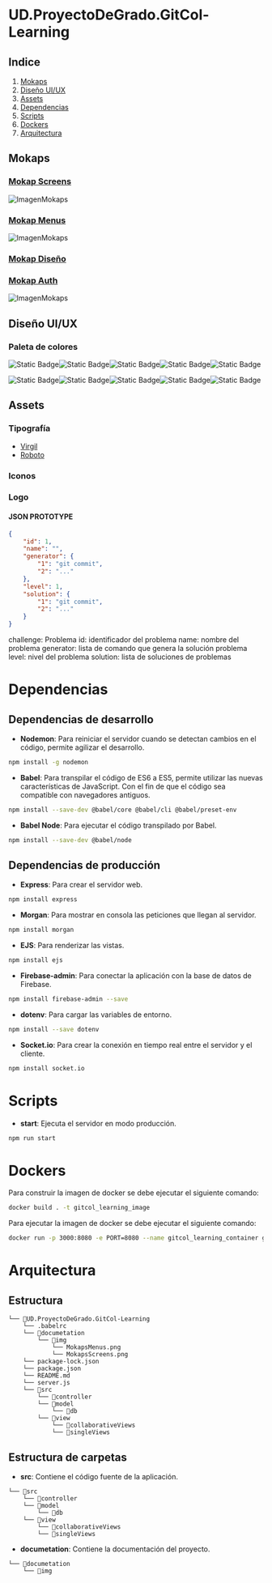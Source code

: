 # UD.ProyectoDeGrado.GitCol-Learning

## Indice

1. [Mokaps](#mokaps)
2. [Diseño UI/UX](#diseño-uiux)
3. [Assets](#assets)
4. [Dependencias](#dependencias)
5. [Scripts](#scripts)
6. [Dockers](#dockers)
7. [Arquitectura](#arquitectura)

## Mokaps

### [Mokap Screens](https://excalidraw.com/#room=aa8cb898b51ca15e7332,cJnn7SoDPItVCLnpyTbKOA)

![ImagenMokaps](./documetation/img/MokapsScreens.png)

### [Mokap Menus](https://excalidraw.com/#room=799f024d570de905f1eb,IKaxeORRUyZTSAEUkV_AiQ)

![ImagenMokaps](./documetation/img/MokapsMenus.png)

### [Mokap Diseño](https://excalidraw.com/#room=f02156652a490656904a,aEEX4YXh5ZaQrA5-SQWIhg)

### [Mokap Auth](https://excalidraw.com/#room=f5e9b3946bfb6efa7de6,sX_7Bvm6NW4Vg4j89S0uJA)
![ImagenMokaps](./documetation/img/MokapAuth.png)
## Diseño UI/UX

### Paleta de colores

![Static Badge](https://img.shields.io/badge/%23D45050%20-%23D45050?style=for-the-badge)![Static Badge](https://img.shields.io/badge/%23FA8E5F%20-%23FA8E5F?style=for-the-badge)![Static Badge](https://img.shields.io/badge/%23FACA89%20-%23FACA89?style=for-the-badge)![Static Badge](https://img.shields.io/badge/%2383BD86%20-%2383BD86?style=for-the-badge)![Static Badge](https://img.shields.io/badge/%2354C6B8%20-%2354C6B8?style=for-the-badge)

![Static Badge](https://img.shields.io/badge/%236A95D6%20-%236A95D6%20?style=for-the-badge)![Static Badge](https://img.shields.io/badge/%23C398C8%20-%23C398C8?style=for-the-badge)![Static Badge](https://img.shields.io/badge/%23E891BD%20-%23E891BD?style=for-the-badge)![Static Badge](https://img.shields.io/badge/%23C4BDB7-%23C4BDB7?style=for-the-badge)![Static Badge](https://img.shields.io/badge/%23FFFDF9%20-%23FFFDF9?style=for-the-badge)

## Assets

### Tipografía

- [Virgil](https://virgil.excalidraw.com/)
- [Roboto](https://fonts.google.com/specimen/Roboto?query=Rob)

### Iconos

### Logo

#### JSON PROTOTYPE

```JSON
{
	"id": 1,
	"name": "",
	"generator": {
		"1": "git commit",
		"2": "..."
	},
	"level": 1,
	"solution": {
		"1": "git commit",
		"2": "..."
	}
}
```

challenge: Problema
id: identificador del problema
name: nombre del problema
generator: lista de comando que genera la solución problema
level: nivel del problema
solution: lista de soluciones de problemas

# Dependencias

## Dependencias de desarrollo

- **Nodemon**: Para reiniciar el servidor cuando se detectan cambios en el código, permite agilizar el desarrollo.

```bash
npm install -g nodemon
```

- **Babel**: Para transpilar el código de ES6 a ES5, permite utilizar las nuevas características de JavaScript. Con el fin de que el código sea compatible con navegadores antiguos.

```bash
npm install --save-dev @babel/core @babel/cli @babel/preset-env
```

- **Babel Node**: Para ejecutar el código transpilado por Babel.

```bash
npm install --save-dev @babel/node
```

## Dependencias de producción

- **Express**: Para crear el servidor web.

```bash
npm install express
```

- **Morgan**: Para mostrar en consola las peticiones que llegan al servidor.

```bash
npm install morgan
```
- **EJS**: Para renderizar las vistas.

```bash
npm install ejs
```
- **Firebase-admin**: Para conectar la aplicación con la base de datos de Firebase.

```bash
npm install firebase-admin --save
```

- **dotenv**: Para cargar las variables de entorno.

```bash
npm install --save dotenv
```

- **Socket.io**: Para crear la conexión en tiempo real entre el servidor y el cliente.

```bash
npm install socket.io
```

# Scripts

- **start**: Ejecuta el servidor en modo producción.

```bash
npm run start
```
# Dockers
Para construir la imagen de docker se debe ejecutar el siguiente comando:
```bash
docker build . -t gitcol_learning_image
```
Para ejecutar la imagen de docker se debe ejecutar el siguiente comando:
```bash
docker run -p 3000:8080 -e PORT=8080 --name gitcol_learning_container gitcol_learning_image
```

# Arquitectura

## Estructura

```
└── 📁UD.ProyectoDeGrado.GitCol-Learning
    └── .babelrc
    └── 📁documetation
        └── 📁img
            └── MokapsMenus.png
            └── MokapsScreens.png
    └── package-lock.json
    └── package.json
    └── README.md
    └── server.js
    └── 📁src
        └── 📁controller
        └── 📁model
            └── 📁db
        └── 📁view
            └── 📁collaborativeViews
            └── 📁singleViews
```

## Estructura de carpetas

- **src**: Contiene el código fuente de la aplicación.

```
└── 📁src
    └── 📁controller
    └── 📁model
        └── 📁db
    └── 📁view
        └── 📁collaborativeViews
        └── 📁singleViews
```

- **documetation**: Contiene la documentación del proyecto.

```
└── 📁documetation
    └── 📁img
```
